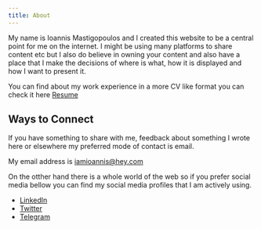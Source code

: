```yaml
---
title: About
---
```

My name is Ioannis Mastigopoulos and I created this website to be a central point for me on the internet.
I might be using many platforms to share content etc but I also do believe in owning your content and also have a place that I make the decisions of where is what, how it is displayed and how I want to present it.

You can find about my work experience in a more CV like format you can check it here [Resume](../resume)

## Ways to Connect

If you have something to share with me, feedback about something I wrote here or elsewhere my preferred mode of contact is email.

My email address is [iamioannis@hey.com](<mailto:iamioannis@hey.com>)

On the otther hand there is a whole world of the web so if you prefer social media bellow you can find my social media profiles that I am actively using. 
* [LinkedIn](https://www.linkedin.com/in/ioannismastigopoulos/)
* [Twitter](https://twitter.com/iamioannis)
* [Telegram](https://t.me/iamioannis)